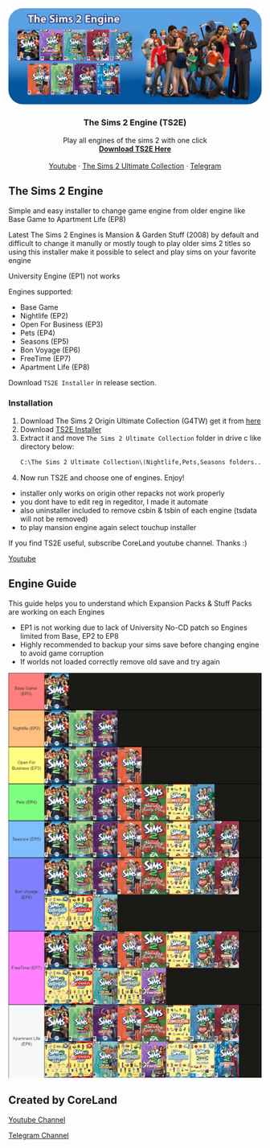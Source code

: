 <!-- PROJECT BANNER -->
<div align="center">
  <a href="https://github.com/erfan2255/TS2E">
    <img src="images/banner.png" alt="BANNER">
  </a>

  <h3 align="center">The Sims 2 Engine (TS2E)</h3>
  <p align="center">
    Play all engines of the sims 2 with one click
    <br/>
    <a href="https://github.com/erfan2255/TS2E/releases"><strong>Download TS2E Here</strong></a>
    <br />
    <br />
    <a href="https://youtube.com/@coreland2">Youtube</a>
    ·
    <a href="https://55woodlandrive.tumblr.com/post/643865013442969600/this-is-a-re-upload-of-g4tws-the-sims-2-origin">The Sims 2 Ultimate Collection</a>
    ·
    <a href="https://t.me/coreland">Telegram</a>
  </p>
</div>

<!-- THE SIMS 2 ENGINE -->
## The Sims 2 Engine

Simple and easy installer to change game engine from older engine like Base Game to Apartment Life (EP8)

Latest The Sims 2 Engines is Mansion & Garden Stuff (2008) by default and difficult to change it manully or mostly tough to play older sims 2 titles so using this installer make it possible to select and play sims on your favorite engine

University Engine (EP1) not works

Engines supported:
* Base Game
* Nightlife (EP2)
* Open For Business (EP3)
* Pets (EP4)
* Seasons (EP5)
* Bon Voyage (EP6)
* FreeTime (EP7)
* Apartment Life (EP8)

Download `TS2E Installer` in release section.

<!-- INSTALLATION -->
### Installation

1. Download The Sims 2 Origin Ultimate Collection (G4TW) get it from [here](https://55woodlandrive.tumblr.com/post/643865013442969600/this-is-a-re-upload-of-g4tws-the-sims-2-origin)
2. Download [TS2E Installer](https://55woodlandrive.tumblr.com/post/643865013442969600/this-is-a-re-upload-of-g4tws-the-sims-2-origin) 
3. Extract it and move `The Sims 2 Ultimate Collection` folder in drive c like directory below: 
   ```sh
   C:\The Sims 2 Ultimate Collection\(Nightlife,Pets,Seasons folders...) 
   ```
4. Now run TS2E and choose one of engines. Enjoy!
* installer only works on origin other repacks not work properly
* you dont have to edit reg in regeditor, I made it automate
* also uninstaller included to remove csbin & tsbin of each engine (tsdata will not be removed)
* to play mansion engine again select touchup installer

If you find TS2E useful, subscribe CoreLand youtube channel. Thanks :)

[Youtube](https://youtube.com/@coreland2)

<!-- ENGINE GUIDE -->
## Engine Guide

This guide helps you to understand which Expansion Packs & Stuff Packs are working on each Engines
* EP1 is not working due to lack of University No-CD patch so Engines limited from Base, EP2 to EP8
* Highly recommended to backup your sims save before changing engine to avoid game corruption
* If worlds not loaded correctly remove old save and try again
<div align="center">
  <a href="https://github.com/erfan2255/TS2E/blob/main/images/engineguide.png">
    <img src="images/engineguide.png" alt="enguide">
  </a>
  </div>
  



<!-- CORELAND LINKS -->
## Created by CoreLand

[Youtube Channel](https://youtube.com/@coreland2)

[Telegram Channel](https://t.me/coreland)
